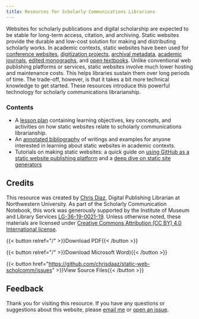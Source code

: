 ```yaml
---
title: Resources for Scholarly Communications Librarians
---
```


Websites for scholarly publications and digital scholarship are expected to be stable for long-term access, citation, and archiving. Static websites provide the durable and low-cost solution for making and distributing scholarly works. In academic contexts, static websites have been used for [conference websites](https://2020.code4lib.org/), [digitization projects](https://ocul.on.ca/topomaps/), [archival metadata](http://hillelarnold.com/staticAid/), [academic journals](http://archipelagosjournal.org/), [edited monographs](https://www.getty.edu/publications/mummyportraits/), and [open textbooks](https://moderndive.com/). Unlike conventional web publishing platforms or services, static websites involve much lower hosting and maintenance costs. This helps libraries sustain them over long periods of time. The trade-off, however, is that it takes a bit more technical knowledge to get started. These resources introduce this powerful technology for scholarly communications librarianship. 

### Contents

- A [lesson plan](/teaching-resources/lesson-plan/) containing learning objectives, key concepts, and activities on how static websites relate to scholarly communications librarianship.
- An [annotated bibliography](/teaching-resources/bibiliography/) of writings and examples for anyone interested in learning about static websites in academic contexts. 
- Tutorials on making static websites: a quick guide on [using GitHub as a static website publishing platform](http://localhost:1313/tutorials/github/) and a [deep dive on static site generators](/tutorials/static-site-generators/)

## Credits

This resource was created by [Chris Diaz](https://chrisdaaz.github.io/), Digital Publishing Librarian at Northwestern University. As part of the Scholarly Communication Notebook, this work was generously supported by the Institute of Museum and Library Services [LG-36-19-0021-19](https://www.imls.gov/grants/awarded/lg-36-19-0021-19). Unless otherwise noted, these materials are licensed under [Creative Commons Attribution (CC BY) 4.0 International license](http://creativecommons.org/licenses/by/4.0). 

{{< button relref="/" >}}Download PDF{{< /button >}}

{{< button relref="/" >}}Download Microsoft Word){{< /button >}}

{{< button href="https://github.com/chrisdaaz/static-web-scholcomm/issues" >}}View Source Files{{< /button >}}

## Feedback

Thank you for visiting this resource. If you have any questions or suggestions about this website, please [email me](mailto:chris-diaz@northwestern.edu) or [open an issue](https://github.com/chrisdaaz/static-web-scholcomm/issues).